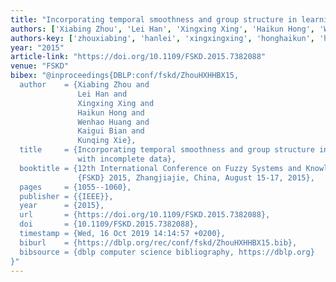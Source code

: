 ```yaml
---
title: "Incorporating temporal smoothness and group structure in learning with incomplete data"
authors: ['Xiabing Zhou', 'Lei Han', 'Xingxing Xing', 'Haikun Hong', 'Wenhao Huang', 'Kaigui Bian', 'Kunqing Xie']
authors-key: ['zhouxiabing', 'hanlei', 'xingxingxing', 'honghaikun', 'huangwenhao', 'biankaigui', 'xiekunqing']
year: "2015"
article-link: "https://doi.org/10.1109/FSKD.2015.7382088"
venue: "FSKD"
bibex: "@inproceedings{DBLP:conf/fskd/ZhouHXHHBX15,
  author    = {Xiabing Zhou and
               Lei Han and
               Xingxing Xing and
               Haikun Hong and
               Wenhao Huang and
               Kaigui Bian and
               Kunqing Xie},
  title     = {Incorporating temporal smoothness and group structure in learning
               with incomplete data},
  booktitle = {12th International Conference on Fuzzy Systems and Knowledge Discovery,
               {FSKD} 2015, Zhangjiajie, China, August 15-17, 2015},
  pages     = {1055--1060},
  publisher = {{IEEE}},
  year      = {2015},
  url       = {https://doi.org/10.1109/FSKD.2015.7382088},
  doi       = {10.1109/FSKD.2015.7382088},
  timestamp = {Wed, 16 Oct 2019 14:14:57 +0200},
  biburl    = {https://dblp.org/rec/conf/fskd/ZhouHXHHBX15.bib},
  bibsource = {dblp computer science bibliography, https://dblp.org}
}"
---
```

